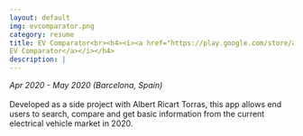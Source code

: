 ```yaml
---
layout: default
img: evcomparator.png
category: resume
title: EV Comparator<br><h4><i><a href="https://play.google.com/store/apps/details?id=com.marcferrer.evcomparator">
EV Comparator</a></i></h4>
description: |
---
```

<i>Apr 2020 - May 2020 (Barcelona, Spain)</i>
<br>
<br>
Developed as a side project with Albert Ricart Torras, 
this app allows end users to search, compare and get basic information from the current electrical 
vehicle market in 2020.
